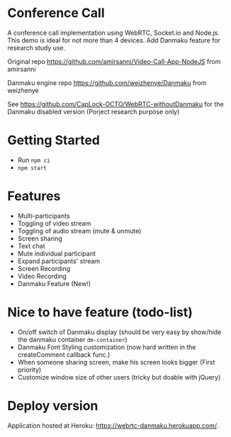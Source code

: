 # Conference Call
A conference call implementation using WebRTC, Socket.io and Node.js. This demo is ideal for not more than 4 devices. 
Add Danmaku feature for research study use.

Original repo https://github.com/amirsanni/Video-Call-App-NodeJS from amirsanni

Danmaku engine repo https://github.com/weizhenye/Danmaku from weizhenye

See https://github.com/CapLock-OCTO/WebRTC-withoutDanmaku for the Danmaku disabled version (Porject research purpose only)


# Getting Started
- Run `npm ci`
- `npm start`


# Features
- Multi-participants
- Toggling of video stream
- Toggling of audio stream (mute & unmute)
- Screen sharing
- Text chat
- Mute individual participant
- Expand participants' stream
- Screen Recording
- Video Recording
- Danmaku Feature (New!)

# Nice to have feature (todo-list)
- On/off switch of Danmaku display (should be very easy by show/hide the danmaku container `dm-container`)
- Danmaku Font Styling customization (now hard written in the createComment callback func.)
- When someone sharing screen, make his screen looks bigger (First priority)
- Customize window size of other users (tricky but doable with jQuery)

 
# Deploy version
Application hosted at Heroku: https://webrtc-danmaku.herokuapp.com/.
